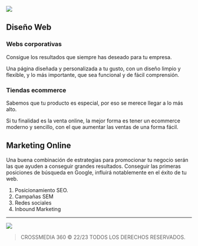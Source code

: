 <a href="https://crossmedia360.com" style="color: white;"><img src="https://crossmedia360.com/wp-content/uploads/2023/03/logo-definitivo-350x59-1.png"></a>

## Diseño Web

### Webs corporativas
Consigue los resultados que siempre has deseado para tu empresa. 

Una página diseñada y personalizada a tu gusto, con un diseño limpio y flexible, y lo más importante, que sea funcional y de fácil comprensión.

### Tiendas ecommerce
Sabemos que tu producto es especial, por eso se merece llegar a lo más alto. 

Si tu finalidad es la venta online, la mejor forma es tener un ecommerce moderno y sencillo, con el que aumentar las ventas de una forma fácil.

## Marketing Online
Una buena combinación de estrategias para promocionar tu negocio serán las que ayuden a conseguir grandes resultados.
Conseguir las primeras posiciones de búsqueda en Google, influirá notablemente en el éxito de tu web.

1. Posicionamiento SEO.
2. Campañas SEM
3. Redes sociales
4. Inbound Marketing

<hr />
<img src="https://i.imgur.com/0YISrno.png">

> CROSSMEDIA 360 © 22/23 TODOS LOS DERECHOS RESERVADOS.
